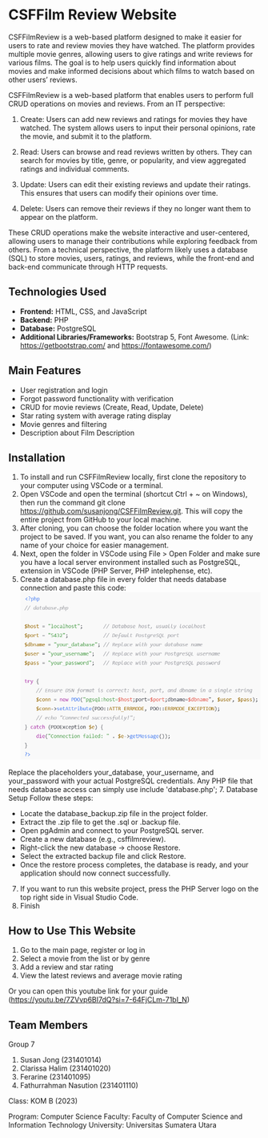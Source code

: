 # CSFFilm Review Website 

CSFFilmReview is a web-based platform designed to make it easier for users to rate and review movies they have watched. The platform provides multiple movie genres, allowing users to give ratings and write reviews for various films. The goal is to help users quickly find information about movies and make informed decisions about which films to watch based on other users’ reviews.

CSFFilmReview is a web-based platform that enables users to perform full CRUD operations on movies and reviews. From an IT perspective:

1. Create: Users can add new reviews and ratings for movies they have watched. The system allows users to input their personal opinions, rate the movie, and submit it to the platform.

2. Read: Users can browse and read reviews written by others. They can search for movies by title, genre, or popularity, and view aggregated ratings and individual comments.

3. Update: Users can edit their existing reviews and update their ratings. This ensures that users can modify their opinions over time.

4. Delete: Users can remove their reviews if they no longer want them to appear on the platform.

These CRUD operations make the website interactive and user-centered, allowing users to manage their contributions while exploring feedback from others. From a technical perspective, the platform likely uses a database (SQL) to store movies, users, ratings, and reviews, while the front-end and back-end communicate through HTTP requests.

## Technologies Used
- **Frontend:** HTML, CSS, and JavaScript  
- **Backend:** PHP  
- **Database:** PostgreSQL  
- **Additional Libraries/Frameworks:** Bootstrap 5, Font Awesome. 
(Link: https://getbootstrap.com/ and https://fontawesome.com/)

## Main Features
- User registration and login  
- Forgot password functionality with verification  
- CRUD for movie reviews (Create, Read, Update, Delete)  
- Star rating system with average rating display  
- Movie genres and filtering  
- Description about Film Description

## Installation
1. To install and run CSFFilmReview locally, first clone the repository to your computer using VSCode or a terminal.
2. Open VSCode and open the terminal (shortcut Ctrl + ~ on Windows), then run the command git clone https://github.com/susanjong/CSFFilmReview.git. This will copy the entire project from GitHub to your local machine.
3. After cloning, you can choose the folder location where you want the project to be saved. If you want, you can also rename the folder to any name of your choice for easier management.
4. Next, open the folder in VSCode using File > Open Folder and make sure you have a local server environment installed such as PostgreSQL, extension in VSCode (PHP Server, PHP intelephense, etc).
5. Create a database.php file in every folder that needs database connection and paste this code:
![alt text](image.png)

Replace the placeholders your_database, your_username, and your_password with your actual PostgreSQL credentials. Any PHP file that needs database access can simply use include 'database.php';
7. Database Setup 
Follow these steps: 
- Locate the database_backup.zip file in the project folder.
- Extract the .zip file to get the .sql or .backup file.
- Open pgAdmin and connect to your PostgreSQL server.
- Create a new database (e.g., csffilmreview).
- Right-click the new database → choose Restore.
- Select the extracted backup file and click Restore.
- Once the restore process completes, the database is ready, and your application should now connect successfully.
7. If you want to run this website project, press the PHP Server logo on the top right side in Visual Studio Code.
8. Finish

## How to Use This Website 
1. Go to the main page, register or log in
2. Select a movie from the list or by genre
3. Add a review and star rating
4. View the latest reviews and average movie rating

Or you can open this youtube link for your guide (https://youtu.be/7ZVvp6BI7dQ?si=7-64FjCLm-71bI_N)


## Team Members
Group 7
1. Susan Jong (231401014)
2. Clarissa Halim (231401020)
3. Ferarine (231401095)
4. Fathurrahman Nasution (231401110)

Class: KOM B (2023)

Program: Computer Science
Faculty: Faculty of Computer Science and Information Technology
University: Universitas Sumatera Utara


